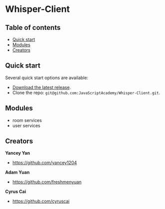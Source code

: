 # Whisper-Client

## Table of contents

* [Quick start](#quick-start)
* [Modules](#modules)
* [Creators](#creators)

## Quick start

Several quick start options are available:

* [Download the latest release](https://github.com/JavaScriptAcademy/Whisper-Client.git).
* Clone the repo: `git@github.com:JavaScriptAcademy/Whisper-Client.git`.

## Modules
 * room services
 * user services


## Creators

**Yancey Yan**

* <https://github.com/yancey1204>

**Adam Yuan**

* <https://github.com/freshmenyuan>

**Cyrus Cai**

* <https://github.com/cyruscai>
